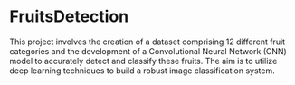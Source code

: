 # FruitsDetection
This project involves the creation of a dataset comprising 12 different fruit categories and the development of a Convolutional Neural Network (CNN) model to accurately detect and classify these fruits. The aim is to utilize deep learning techniques to build a robust image classification system.
